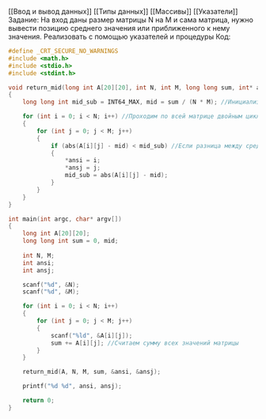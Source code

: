 [[Ввод и вывод данных]]
[[Типы данных]]
[[Массивы]]
[[Указатели]]
Задание:
На вход даны размер матрицы N на M и сама матрица, нужно вывести позицию среднего значения или приближенного к нему значения. Реализовать с помощью указателей и процедуры
Код:
```C
#define _CRT_SECURE_NO_WARNINGS
#include <math.h>
#include <stdio.h>
#include <stdint.h>

void return_mid(long int A[20][20], int N, int M, long long sum, int* ansi, int* ansj)
{
    long long int mid_sub = INT64_MAX, mid = sum / (N * M); //Инициализируем переменную mid_sub которая отвечает за минимальную разницу между средним занчением и элементом матрицы и расчет среднего значения(mid)

    for (int i = 0; i < N; i++) //Проходим по всей матрице двойным циклом
    {
        for (int j = 0; j < M; j++)
        {
            if (abs(A[i][j] - mid) < mid_sub) //Если разница между средним значением и элементом матрицы меньше, чем минимальная разница, то присваиваем индексы к текущим и обновляем минимальную разницу
            {
                *ansi = i;
                *ansj = j;
                mid_sub = abs(A[i][j] - mid);
            }
        }
    }
}

int main(int argc, char* argv[])
{
    long int A[20][20];
    long long int sum = 0, mid;
    
    int N, M;
    int ansi;
    int ansj;

    scanf("%d", &N);
    scanf("%d", &M);

    for (int i = 0; i < N; i++)
    {
        for (int j = 0; j < M; j++)
        {
            scanf("%ld", &A[i][j]);
            sum += A[i][j]; //Считаем сумму всех значений матрицы
        }
    }

    return_mid(A, N, M, sum, &ansi, &ansj);

    printf("%d %d", ansi, ansj);

    return 0;
}
```